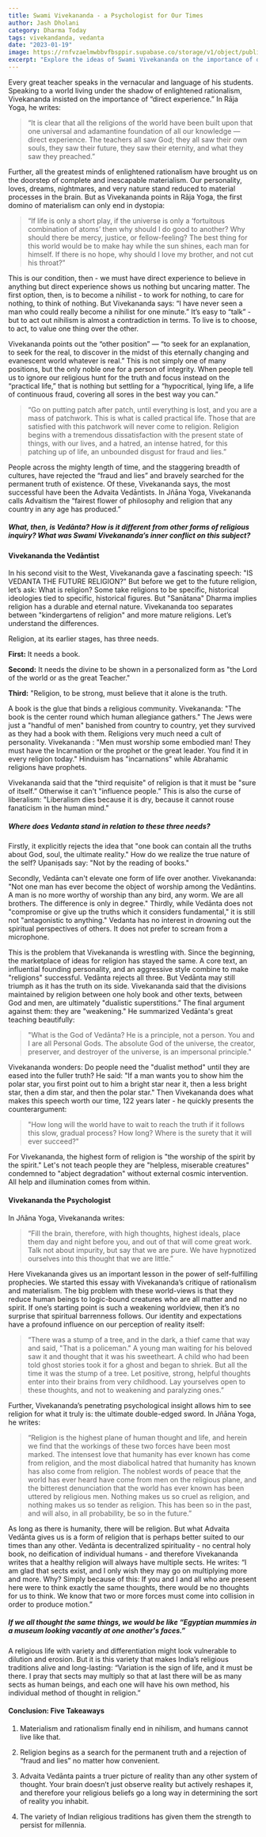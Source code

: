 ```yaml
---
title: Swami Vivekananda - a Psychologist for Our Times
author: Jash Dholani
category: Dharma Today
tags: vivekandanda, vedanta
date: "2023-01-19"
image: https://rnfvzaelmwbbvfbsppir.supabase.co/storage/v1/object/public/brhatwebsite/05dhiti/vivekananda.webp
excerpt: "Explore the ideas of Swami Vivekananda on the importance of direct experience in religious inquiry and the dangers of materialism. Discover Vivekananda's inner conflict on the subject of Vedānta and its potential as the future religion."
---
```


Every great teacher speaks in the vernacular and language of his students. Speaking to a world living under the shadow of enlightened rationalism, Vivekananda insisted on the importance of “direct experience.” In Rāja Yoga, he writes:

> “It is clear that all the religions of the world have been built upon that one universal and adamantine foundation of all our knowledge — direct experience. The teachers all saw God; they all saw their own souls, they saw their future, they saw their eternity, and what they saw they preached.”

Further, all the greatest minds of enlightened rationalism have brought us on the doorstep of complete and inescapable materialism. Our personality, loves, dreams, nightmares, and very nature stand reduced to material processes in the brain. But as Vivekananda points in Rāja Yoga, the first domino of materialism can only end in dystopia:

> “If life is only a short play, if the universe is only a ‘fortuitous combination of atoms’ then why should I do good to another? Why should there be mercy, justice, or fellow-feeling? The best thing for this world would be to make hay while the sun shines, each man for himself. If there is no hope, why should I love my brother, and not cut his throat?”

This is our condition, then - we must have direct experience to believe in anything but direct experience shows us nothing but uncaring matter. The first option, then, is to become a nihilist - to work for nothing, to care for nothing, to think of nothing. But Vivekananda says: “I have never seen a man who could really become a nihilist for one minute.” It’s easy to “talk” - but to act out nihilism is almost a contradiction in terms. To live is to choose, to act, to value one thing over the other.

Vivekananda points out the “other position” — “to seek for an explanation, to seek for the real, to discover in the midst of this eternally changing and evanescent world whatever is real.” This is not simply one of many positions, but the only noble one for a person of integrity. When people tell us to ignore our religious hunt for the truth and focus instead on the “practical life,” that is nothing but settling for a “hypocritical, lying life, a life of continuous fraud, covering all sores in the best way you can.”

> “Go on putting patch after patch, until everything is lost, and you are a mass of patchwork. This is what is called practical life. Those that are satisfied with this patchwork will never come to religion. Religion begins with a tremendous dissatisfaction with the present state of things, with our lives, and a hatred, an intense hatred, for this patching up of life, an unbounded disgust for fraud and lies.”

People across the mighty length of time, and the staggering breadth of cultures, have rejected the “fraud and lies” and bravely searched for the permanent truth of existence. Of these, Vivekananda says, the most successful have been the Advaita Vedāntists. In Jñāna Yoga, Vivekananda calls Advaitism the “fairest flower of philosophy and religion that any country in any age has produced.”

##### What, then, is Vedānta? How is it different from other forms of religious inquiry? What was Swami Vivekananda’s inner conflict on this subject?

#### Vivekananda the Vedāntist

In his second visit to the West, Vivekananda gave a fascinating speech: "IS VEDANTA THE FUTURE RELIGION?" But before we get to the future religion, let’s ask: What is religion? Some take religions to be specific, historical ideologies tied to specific, historical figures. But "Sanātana" Dharma implies religion has a durable and eternal nature. Vivekananda too separates between "kindergartens of religion" and more mature religions. Let’s understand the differences.

Religion, at its earlier stages, has three needs.

**First:** It needs a book.

**Second:** It needs the divine to be shown in a personalized form as "the Lord of the world or as the great Teacher."

**Third:** "Religion, to be strong, must believe that it alone is the truth.

A book is the glue that binds a religious community. Vivekananda: "The book is the center round which human allegiance gathers." The Jews were just a "handful of men" banished from country to country, yet they survived as they had a book with them. Religions very much need a cult of personality. Vivekananda : "Men must worship some embodied man! They must have the Incarnation or the prophet or the great leader. You find it in every religion today." Hinduism has "incarnations" while Abrahamic religions have prophets.

Vivekananda said that the "third requisite" of religion is that it must be "sure of itself.” Otherwise it can't "influence people.” This is also the curse of liberalism: "Liberalism dies because it is dry, because it cannot rouse fanaticism in the human mind."

##### Where does Vedanta stand in relation to these three needs?

Firstly, it explicitly rejects the idea that "one book can contain all the truths about God, soul, the ultimate reality." How do we realize the true nature of the self? Upaniṣads say: "Not by the reading of books."

Secondly, Vedānta can't elevate one form of life over another. Vivekananda: "Not one man has ever become the object of worship among the Vedāntins. A man is no more worthy of worship than any bird, any worm. We are all brothers. The difference is only in degree." Thirdly, while Vedānta does not "compromise or give up the truths which it considers fundamental," it is still not "antagonistic to anything." Vedanta has no interest in drowning out the spiritual perspectives of others. It does not prefer to scream from a microphone.

This is the problem that Vivekananda is wrestling with. Since the beginning, the marketplace of ideas for religion has stayed the same. A core text, an influential founding personality, and an aggressive style combine to make "religions" successful. Vedānta rejects all three. But Vedānta may still triumph as it has the truth on its side. Vivekananda said that the divisions maintained by religion between one holy book and other texts, between God and men, are ultimately "dualistic superstitions.” The final argument against them: they are "weakening." He summarized Vedānta's great teaching beautifully:

> "What is the God of Vedānta? He is a principle, not a person. You and I are all Personal Gods. The absolute God of the universe, the creator, preserver, and destroyer of the universe, is an impersonal principle."

Vivekananda wonders: Do people need the "dualist method" until they are eased into the fuller truth? He said: "If a man wants you to show him the polar star, you first point out to him a bright star near it, then a less bright star, then a dim star, and then the polar star." Then Vivekananda does what makes this speech worth our time, 122 years later - he quickly presents the counterargument:

> "How long will the world have to wait to reach the truth if it follows this slow, gradual process? How long? Where is the surety that it will ever succeed?"

For Vivekananda, the highest form of religion is "the worship of the spirit by the spirit." Let's not teach people they are "helpless, miserable creatures" condemned to "abject degradation" without external cosmic intervention. All help and illumination comes from within.

#### Vivekananda the Psychologist

In Jñāna Yoga, Vivekananda writes:

> “Fill the brain, therefore, with high thoughts, highest ideals, place them day and night before you, and out of that will come great work. Talk not about impurity, but say that we are pure. We have hypnotized ourselves into this thought that we are little.”

Here Vivekananda gives us an important lesson in the power of self-fulfilling prophecies. We started this essay with Vivekananda’s critique of rationalism and materialism. The big problem with these world-views is that they reduce human beings to logic-bound creatures who are all matter and no spirit. If one’s starting point is such a weakening worldview, then it’s no surprise that spiritual barrenness follows. Our identity and expectations have a profound influence on our perception of reality itself:

> “There was a stump of a tree, and in the dark, a thief came that way and said, "That is a policeman." A young man waiting for his beloved saw it and thought that it was his sweetheart. A child who had been told ghost stories took it for a ghost and began to shriek. But all the time it was the stump of a tree. Let positive, strong, helpful thoughts enter into their brains from very childhood. Lay yourselves open to these thoughts, and not to weakening and paralyzing ones.”

Further, Vivekananda’s penetrating psychological insight allows him to see religion for what it truly is: the ultimate double-edged sword. In Jñāna Yoga, he writes:

> “Religion is the highest plane of human thought and life, and herein we find that the workings of these two forces have been most marked. The intensest love that humanity has ever known has come from religion, and the most diabolical hatred that humanity has known has also come from religion. The noblest words of peace that the world has ever heard have come from men on the religious plane, and the bitterest denunciation that the world has ever known has been uttered by religious men. Nothing makes us so cruel as religion, and nothing makes us so tender as religion. This has been so in the past, and will also, in all probability, be so in the future.”

As long as there is humanity, there will be religion. But what Advaita Vedānta gives us is a form of religion that is perhaps better suited to our times than any other. Vedānta is decentralized spirituality - no central holy book, no deification of individual humans - and therefore Vivekananda writes that a healthy religion will always have multiple sects. He writes: “I am glad that sects exist, and I only wish they may go on multiplying more and more. Why? Simply because of this: If you and I and all who are present here were to think exactly the same thoughts, there would be no thoughts for us to think. We know that two or more forces must come into collision in order to produce motion.”

##### If we all thought the same things, we would be like “Egyptian mummies in a museum looking vacantly at one another's faces.”

A religious life with variety and differentiation might look vulnerable to dilution and erosion. But it is this variety that makes India’s religious traditions alive and long-lasting: “Variation is the sign of life, and it must be there. I pray that sects may multiply so that at last there will be as many sects as human beings, and each one will have his own method, his individual method of thought in religion.”

#### Conclusion: Five Takeaways

1. Materialism and rationalism finally end in nihilism, and humans cannot live like that.

2. Religion begins as a search for the permanent truth and a rejection of “fraud and lies” no matter how convenient.

3. Advaita Vedānta paints a truer picture of reality than any other system of thought. Your brain doesn’t just observe reality but actively reshapes it, and therefore your religious beliefs go a long way in determining the sort of reality you inhabit.

4. The variety of Indian religious traditions has given them the strength to persist for millennia.